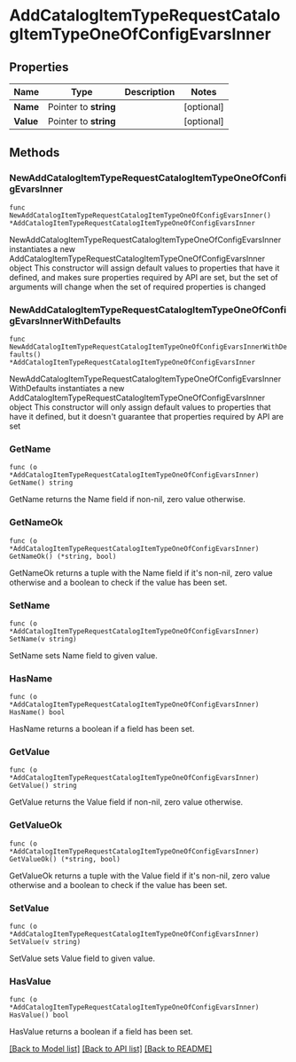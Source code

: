 # AddCatalogItemTypeRequestCatalogItemTypeOneOfConfigEvarsInner

## Properties

Name | Type | Description | Notes
------------ | ------------- | ------------- | -------------
**Name** | Pointer to **string** |  | [optional] 
**Value** | Pointer to **string** |  | [optional] 

## Methods

### NewAddCatalogItemTypeRequestCatalogItemTypeOneOfConfigEvarsInner

`func NewAddCatalogItemTypeRequestCatalogItemTypeOneOfConfigEvarsInner() *AddCatalogItemTypeRequestCatalogItemTypeOneOfConfigEvarsInner`

NewAddCatalogItemTypeRequestCatalogItemTypeOneOfConfigEvarsInner instantiates a new AddCatalogItemTypeRequestCatalogItemTypeOneOfConfigEvarsInner object
This constructor will assign default values to properties that have it defined,
and makes sure properties required by API are set, but the set of arguments
will change when the set of required properties is changed

### NewAddCatalogItemTypeRequestCatalogItemTypeOneOfConfigEvarsInnerWithDefaults

`func NewAddCatalogItemTypeRequestCatalogItemTypeOneOfConfigEvarsInnerWithDefaults() *AddCatalogItemTypeRequestCatalogItemTypeOneOfConfigEvarsInner`

NewAddCatalogItemTypeRequestCatalogItemTypeOneOfConfigEvarsInnerWithDefaults instantiates a new AddCatalogItemTypeRequestCatalogItemTypeOneOfConfigEvarsInner object
This constructor will only assign default values to properties that have it defined,
but it doesn't guarantee that properties required by API are set

### GetName

`func (o *AddCatalogItemTypeRequestCatalogItemTypeOneOfConfigEvarsInner) GetName() string`

GetName returns the Name field if non-nil, zero value otherwise.

### GetNameOk

`func (o *AddCatalogItemTypeRequestCatalogItemTypeOneOfConfigEvarsInner) GetNameOk() (*string, bool)`

GetNameOk returns a tuple with the Name field if it's non-nil, zero value otherwise
and a boolean to check if the value has been set.

### SetName

`func (o *AddCatalogItemTypeRequestCatalogItemTypeOneOfConfigEvarsInner) SetName(v string)`

SetName sets Name field to given value.

### HasName

`func (o *AddCatalogItemTypeRequestCatalogItemTypeOneOfConfigEvarsInner) HasName() bool`

HasName returns a boolean if a field has been set.

### GetValue

`func (o *AddCatalogItemTypeRequestCatalogItemTypeOneOfConfigEvarsInner) GetValue() string`

GetValue returns the Value field if non-nil, zero value otherwise.

### GetValueOk

`func (o *AddCatalogItemTypeRequestCatalogItemTypeOneOfConfigEvarsInner) GetValueOk() (*string, bool)`

GetValueOk returns a tuple with the Value field if it's non-nil, zero value otherwise
and a boolean to check if the value has been set.

### SetValue

`func (o *AddCatalogItemTypeRequestCatalogItemTypeOneOfConfigEvarsInner) SetValue(v string)`

SetValue sets Value field to given value.

### HasValue

`func (o *AddCatalogItemTypeRequestCatalogItemTypeOneOfConfigEvarsInner) HasValue() bool`

HasValue returns a boolean if a field has been set.


[[Back to Model list]](../README.md#documentation-for-models) [[Back to API list]](../README.md#documentation-for-api-endpoints) [[Back to README]](../README.md)



